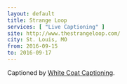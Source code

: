 ```yaml
---
layout: default
title: Strange Loop
services: [ "Live Captioning" ]
site: http://www.thestrangeloop.com/
city: St. Louis, MO
from: 2016-09-15
to: 2016-09-17
---
```


Captioned by [White Coat Captioning](http://www.whitecoatcaptioning.com/).
